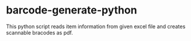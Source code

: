 # barcode-generate-python
This python script reads item information from given excel file and creates scannable bracodes as pdf.
